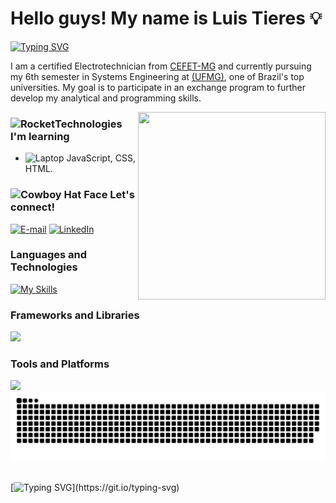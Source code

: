 

# Hello guys! My name is Luis Tieres 💡


[![Typing SVG](https://readme-typing-svg.demolab.com?font=Fira+Code&pause=1000&width=435&lines=I+am+a+programmer;I+have+already+created+two+systems;For+the+Hospital+at+UFMG;+I+used+pyhton+and+HTML)](https://git.io/typing-svg)

I am a certified Electrotechnician from [CEFET-MG](https://www.curvelo.cefetmg.br/) and currently pursuing my 6th semester in Systems Engineering at [(UFMG)](https://www.ufmg.br), one of Brazil's top universities. My goal is to participate in an exchange program to further develop my analytical and programming skills.

<img align="right" alt="" height="300px" width="300px" src="https://i.giphy.com/media/v1.Y2lkPTc5MGI3NjExcDJ1dzZtMDVrNzluanhxaW5ybTJqdWF1bDRubHNrc2trMGpuN2xnZiZlcD12MV9pbnRlcm5hbF9naWZfYnlfaWQmY3Q9Zw/c0Jwn0I22a3XHgPaft/giphy.gif">



### <img src="https://raw.githubusercontent.com/Tarikul-Islam-Anik/Animated-Fluent-Emojis/master/Emojis/Travel%20and%20places/Rocket.png" alt="Rocket" width="30" height="30" />Technologies I'm learning
- <img src="https://raw.githubusercontent.com/Tarikul-Islam-Anik/Animated-Fluent-Emojis/master/Emojis/Objects/Laptop.png" alt="Laptop" width="25" height="25" /> JavaScript, CSS, HTML.

### <img src="https://raw.githubusercontent.com/Tarikul-Islam-Anik/Animated-Fluent-Emojis/master/Emojis/Smilies/Cowboy%20Hat%20Face.png" alt="Cowboy Hat Face" width="30" height="30" /> Let's connect!
[![E-mail](https://img.shields.io/badge/-Email-000?style=for-the-badge&logo=microsoft-outlook&logoColor=blue&color=blue
)](mailto:luistieres@gmail.com)
[![LinkedIn](https://img.shields.io/badge/-LinkedIn-000?style=for-the-badge&logo=linkedin&logoColor=blue&color=FFF
)](https://www.linkedin.com/in/luis-tieres-16026019b/)



### Languages and Technologies
[![My Skills](https://skillicons.dev/icons?i=html,css,js,cpp,py)](https://skillicons.dev)

### Frameworks and Libraries
<a href="https://skillicons.dev">
<img src="https://skillicons.dev/icons?i=mysql,postgresql" />
</a>

### Tools and Platforms
<a href="https://skillicons.dev">
<img src="https://skillicons.dev/icons?i=git,github" />
</a>
<br>

<picture>
<source media="(prefers-color-scheme: dark)" srcset="https://raw.githubusercontent.com/mari4souza/mari4souza/output/github-contribution-grid-snake-dark.svg">
<source media="(prefers-color-scheme: light)" srcset="https://raw.githubusercontent.com/mari4souza/mari4souza/output/github-contribution-grid-snake.svg">
<img alt="github contribution grid snake animation" src="https://raw.githubusercontent.com/mari4souza/mari4souza/output/github-contribution-grid-snake.svg">
</picture>
<br><br>

[![Typing SVG](https://readme-typing-svg.demolab.com?font=Fira+Code&weight=800&pause=1000&color=F7F7F7&width=435&lines=%F0%9F%98%83+Feel+free+to+reach+me+out+!;%F0%9F%94%8E+Check+out+my+projects+!;%F0%9F%99%8B+Hasta+Luego+!)](https://git.io/typing-svg)
